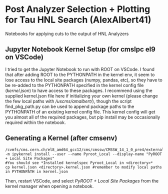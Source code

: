 # Post Analyzer Selection + Plotting for Tau HNL Search (AlexAlbert41)



Notebooks for applying cuts to the output of HNL Analyzers

Jupyter Notebook Kernel Setup (for cmslpc el9 on VSCode)
--------------
I tried to get the Jupyter Notebook to run with ROOT on VSCode. I found that after adding ROOT to the PYTHONPATH in the kernel env, it seem to lose access to the local site packages (numpy, pandas, etc), so they have to be re-added to the PYTHONPATH specified in the kernel config file (*kernel.json*) to have access to these packages. I recommend using the supplied kernel.json file here if initializing your own kernel (please change the few local paths with */uscms/amalbert/*), though the script find_pkg_path.py can be used to append package paths to the PYTHONPATH of an existing kernel config file. This kernel config will get you almost all of the required packages, but pip install may be occasionally required within the notebook.

Generating a Kernel (after cmsenv)
-------------

    /cvmfs/cms.cern.ch/el8_amd64_gcc12/cms/cmssw/CMSSW_14_1_0_pre4/external/el8_amd64_gcc12/bin/python3 -m ipykernel install --user --name Pyroot_Local --display-name "PyROOT + Local Site Packages"
    #You should see *Installed kernelspec Pyroot_Local in <directory>*
    cp kernel.json <directory>.kernel.json #remember to modify local paths in PYTHONPATH in kernel.json

Then, restart VSCode, and select *PyROOT + Local Site Packages* from the kernel manager when opening a notebook.
